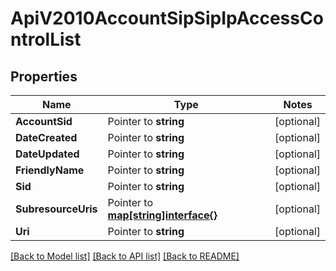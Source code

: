 # ApiV2010AccountSipSipIpAccessControlList

## Properties
Name | Type | Notes
------------ | ------------- | -------------
**AccountSid** | Pointer to **string** | [optional] 
**DateCreated** | Pointer to **string** | [optional] 
**DateUpdated** | Pointer to **string** | [optional] 
**FriendlyName** | Pointer to **string** | [optional] 
**Sid** | Pointer to **string** | [optional] 
**SubresourceUris** | Pointer to [**map[string]interface{}**](.md) | [optional] 
**Uri** | Pointer to **string** | [optional] 

[[Back to Model list]](../README.md#documentation-for-models) [[Back to API list]](../README.md#documentation-for-api-endpoints) [[Back to README]](../README.md)


